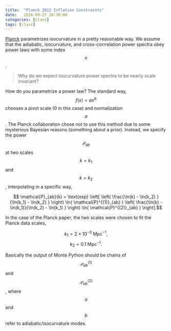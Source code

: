 ```yaml
---
title:  "Planck 2013 Inflation Constraints"
date:   2016-09-27 20:30:00
categories: [class]
tags: [class]
---
```


[Planck](http://arxiv.org/abs/1303.5082) parametrizes isocurvature in a pretty reasonable way. We assume that the adiabatic, isocurvature, and cross-corrrelation power spectra obey power laws with some index $$n$$. 


> Why do we expect isocurvature power spectra to be nearly scale invariant?

How do you parametrize a power law? The standard way, 
$$f(x) = ax^b$$
chooses a pivot scale (0 in this case) and normalization $$a$$. The Planck collaboration chose not to use this method due to some mysterious Bayesian reasons (something about a prior). Instead, we specify the power $$\mathcal{P}_{ab}$$ at two scales $$k = k_1$$ and $$k=k_2$$, interpolating in a specific way,

$$ \mathcal{P}_{ab}(k) = \text{exp} \left[ \left( \frac{\ln(k) - \ln(k_2) }{\ln(k_1) - \ln(k_2) } \right) \ln( \mathcal{P}^{(1)}_{ab} ) \left( \frac{\ln(k) - \ln(k_1)}{\ln(k_2) - \ln(k_1) } \right) \ln( \mathcal{P}^{(2)}_{ab} )  \right].$$

In the case of the Planck paper, the two scales were chosen to fit the Planck data scales, 

$$k_1 = 2 \times 10^{-3} \text{ Mpc}^{-1},$$
$$k_2 = 0.1 \text{ Mpc}^{-1}.$$

Basically the output of Monte Python should be chains of $$\mathcal{P}^{(1)}_{ab}$$ and $$\mathcal{P}^{(2)}_{ab}$$, where $$a$$ and $$b$$ refer to adiabatic/isocurvature modes.
